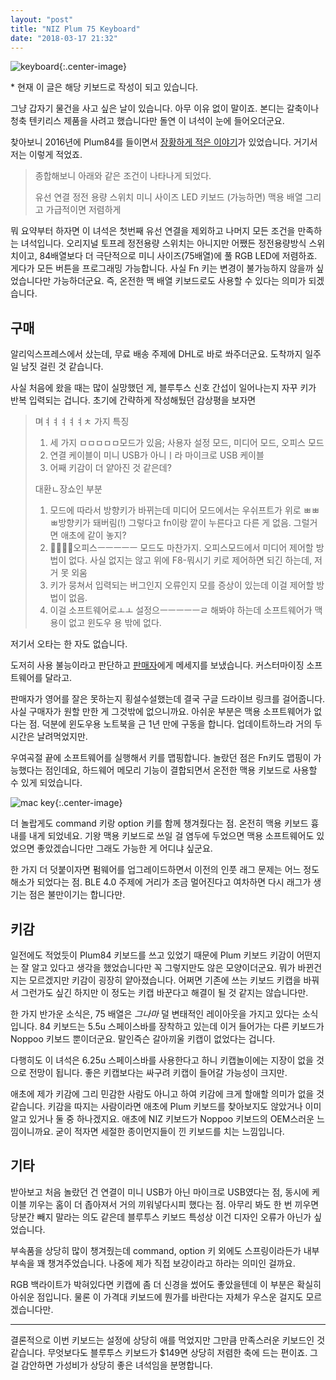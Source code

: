 ```yaml
---
layout: "post"
title: "NIZ Plum 75 Keyboard"
date: "2018-03-17 21:32"
---
```


![keyboard](https://lh3.googleusercontent.com/DvW7xK6bfAigybTX4tg6rsVfi-xrRFPMNYPrucRIAXPvXX0G5-ihSjQcJNDBNmLjiDaOyfeKn30He5sA6H45QGDUMOPu3BGxVvHolKNQoXrzm9t5r1frmhYqzyyvaKsIwcz523je8BVWxaTdj63XmWJAy1Z5QKMV8EpBUH-uBfWEkDGUkHQ2fZ7oEJyqsNMsT2ag_DRTiseBaCEx9-d1TXinI9sP91Q1fhc1tzL0oIK9ymPM7w_KGPXHsBuQpJsxw7F8CXY56NeN3SvGfG_BYZ960yU7jeD8TuzHUv3kL1DspqWyC_LLXQzjO88J4tRpXupKtusufCmSz9kv1sNPZ8lb7-2NJvtTZcFW5sq8hzhd8hY55Mx-6pmnQHKRqTXASJmjJycZ6XLRugnfHEpwbTPjNDFWVmsPr8mjLln0_BcwcgKjRdQtsanZFxaY-SbdB0JDJY5qRJXqpvINMRp87huxQDaUiDWcgN9ekTCtqNkPMbeE9RNmorcMhICjVjYLb9pTaGu_4Vddkyhyu4V68Fb2PQyw-WKEZ9WJNnApGoJRtkolmlJLZihqQyWKmzLSzDnpENyhoz_hPrKstgzkEGWpKpJjGCGLQyYEtSp6){:.center-image}

\* 현재 이 글은 해당 키보드로 작성이 되고 있습니다.

그냥 갑자기 물건을 사고 싶은 날이 있습니다. 아무 이유 없이 말이죠. 본디는 갈축이나 청축 텐키리스 제품을 사려고 했습니다만 돌연 이 녀석이 눈에 들어오더군요.

찾아보니  2016년에 Plum84를 들이면서 [장황하게 적은 이야기](https://canor.cf/2016/07/15/plummini84/)가 있었습니다. 거기서 저는 이렇게 적었죠.

> 종합해보니 아래와 같은 조건이 나타나게 되었다.
>
> 유선 연결
> 정전 용량 스위치
> 미니 사이즈
> LED 키보드
> (가능하면) 맥용 배열
> 그리고 가급적이면 저렴하게

뭐 요약부터 하자면 이 녀석은 첫번째 유선 연결을 제외하고 나머지 모든 조건을 만족하는 녀석입니다. 오리지널 토프레 정전용량 스위치는 아니지만 어쨌든 정전용량방식 스위치이고, 84배열보다 더 극단적으로 미니 사이즈(75배열)에 풀 RGB LED에 저렴하죠. 게다가 모든 버튼을 프로그래밍 가능합니다. 사실 Fn 키는 변경이 불가능하지 않을까 싶었습니다만 가능하더군요. 즉, 온전한 맥 배열 키보드로도 사용할 수 있다는 의미가 되겠습니다.

## 구매

알리익스프레스에서 샀는데, 무료 배송 주제에 DHL로 바로 쏴주더군요. 도착까지 일주일 남짓 걸린 것 같습니다.

사실 처음에 왔을 때는 많이 실망했던 게, 블루투스 신호 간섭이 일어나는지 자꾸 키가 반복 입력되는 겁니다. 초기에 간략하게 작성해뒀던 감상평을 보자면

> 며ㅕㅕㅕㅕㅕㅊ 가지 특징
>
> 1. 세 가지 ㅁㅁㅁㅁㅁ모드가 있음; 사용자 설정 모드, 미디어 모드, 오피스 모드
> 2. 연결 케이블이 미니 USB가 아니ㅣ라 마이크로 USB 케이블
> 3. 어째 키감이 더 얕아진 것 같은데?
>
> 대환ㄴ장쇼인 부분
>
> 1. 모드에 따라서 방향키가 바뀌는데 미디어 모드에서는 우쉬프트가 위로 ㅃㅃㅃ방향키가 돼버림(!) 그렇다고 fn이랑 깥이 누른다고      다른 게 없음. 그럴거면 애초에 같이 놓지?
> 2. 오피스ㅡㅡㅡㅡㅡ 모드도 마찬가지. 오피스모드에서 미디어 제어할 방법이 없다. 사실 없지는 않고 위에 F8-뭐시기 키로 제어하면 되긴 하는데, 저거      못 외움
> 3. 키가 뭉쳐서 입력되는      버그인지 오류인지 모를 증상이 있는데  이걸 제어할 방법이 없음.
> 4. 이걸 소프트웨어로ㅗㅗ 설정으ㅡㅡㅡㅡㅡㄹ 해봐야 하는데 소프트웨어가 맥용이 없고 윈도우 용 밖에 없다.

저기서 오타는 한 자도 없습니다.

도저히 사용 불능이라고 판단하고 [판매자](https://ko.aliexpress.com/store/429151)에게 메세지를 보냈습니다. 커스터마이징 소프트웨어를 달라고.

판매자가 영어를 잘은 못하는지 횡설수설했는데 결국 구글 드라이브 링크를 걸어줍니다. 사실 구매자가 원할 만한 게 그것밖에 없으니까요. 아쉬운 부분은 맥용 소프트웨어가 없다는 점. 덕분에 윈도우용 노트북을 근 1년 만에 구동을 합니다. 업데이트하느라 거의 두 시간은 날려먹었지만.

우여곡절 끝에 소프트웨어를 실행해서 키를 맵핑합니다. 놀랐던 점은 Fn키도 맵핑이 가능했다는 점인데요, 하드웨어 메모리 기능이 결합되면서 온전한 맥용 키보드로 사용할 수 있게 되었습니다.

![mac key](https://lh3.googleusercontent.com/U-bTN-dCr13ePkDuQRWH5yO8onoysKTJ8zvMaGzz3k6laYK9-DtSAezJ_pM21Ok8R_Jx8W_epijJg-cPNZN3s2XmtmuN1KB8yUXbZknRWycakas3A12qzqJcfk3TEjiSI0RS8zyXu0o8nGnmCP4VrnIWs4cflI4-RcVlZqCpBqGJ8SqhtQdZ0OlDUxBcT7kNCdRoewMd6KYQcXWt7BjfPbZaYfE-0xU2kZkG01hpGNTkGsOixqQyBNWQ9cYoLQ_gyclS1PFxJ6J3kEshj6D770HNeXbMW4wMIAI_7lNDRo-m_0Ola1V9cQMpKQjeqxEnCiYd36kglhh2pPrKMKksFyRPhjNmvKqVmeuffrKUnaWghL6J7ZrM1h9Zl5RMumXuE3MTk6bY4gMXDGBhmpAHufyZx75Q202Z2CcFxYr-nR43d1WiGMNlnauvr06-HH5LIfQu51FuIw3wKNUYUEugV5vAwAdegUQUTrU9s88RWfLBYfVM8lMGxX-TflMDJB_NrApLASInFnssTKnzNpCBQ2olxe47zfe3V_HP023hyH0KFwHz2gg4BxSQ0zF6C5jOTy-JUMoocJFQRj0WK7CpED85jgDSYz052aFAf7XZ){:.center-image}

더 놀랍게도 command 키랑 option 키를 함께 챙겨줬다는 점. 온전히 맥용 키보드 흉내를 내게 되었네요. 기왕 맥용 키보드로 쓰일 걸 염두에 두었으면 맥용 소프트웨어도 있었으면 좋았겠습니다만 그래도 가능한 게 어디냐 싶군요.

한 가지 더 덧붙이자면 펌웨어를 업그레이드하면서 이전의 인풋 래그 문제는 어느 정도 해소가 되었다는 점. BLE 4.0 주제에 거리가 조금 멀어진다고 여차하면 다시 래그가 생기는 점은 불만이기는 합니다만.

## 키감

일전에도 적었듯이 Plum84 키보드를 쓰고 있었기 때문에 Plum 키보드 키감이 어떤지는 잘 알고 있다고 생각을 했었습니다만 꼭 그렇지만도 않은 모양이더군요. 뭐가 바뀐건지는 모르겠지만 키감이 굉장히 얕아졌습니다. 어쩌면 기존에 쓰는 키보드 키캡을 바꿔서 그런가도 싶긴 하지만 이 정도는 키캡 바꾼다고 해결이 될 것 같지는 않습니다만.

한 가지 반가운 소식은, 75 배열은 *그나마* 덜 변태적인 레이아웃을 가지고 있다는 소식입니다. 84 키보드는 5.5u 스페이스바를 장착하고 있는데 이거 들어가는 다른 키보드가 Noppoo 키보드 뿐이더군요. 말인즉슨 갈아끼울 키캡이 없었다는 겁니다.

다행히도 이 녀석은 6.25u 스페이스바를 사용한다고 하니 키캡놀이에는 지장이 없을 것으로 전망이 됩니다. 좋은 키캡보다는 싸구려 키캡이 들어갈 가능성이 크지만.

애초에 제가 키감에 그리 민감한 사람도 아니고 하여 키감에 크게 할애할 의미가 없을 것 같습니다. 키감을 따지는 사람이라면 애초에 Plum 키보드를 찾아보지도 않았거나 이미 알고 있거나 둘 중 하나겠지요. 애초에 NIZ 키보드가 Noppoo 키보드의 OEM스러운 느낌이니까요. 굳이 적자면 세절한 종이먼지들이 낀 키보드를 치는 느낌입니다.

## 기타

받아보고 처음 놀랐던 건 연결이 미니 USB가 아닌 마이크로 USB였다는 점, 동시에 케이블 끼우는 홈이 더 좁아져서 거의 끼워넣다시피 했다는 점. 아무리 봐도 한 번 끼우면 당분간 빼지 말라는 의도 같은데 블루투스 키보드 특성상 이건 디자인 오류가 아닌가 싶었습니다.

부속품을 상당히 많이 챙겨줬는데 command, option 키 외에도 스프링이라든가 내부 부속을 꽤 챙겨주었습니다. 나중에 제가 직접 보강이라고 하라는 의미인 걸까요.

RGB 백라이트가 박혀있다면 키캡에 좀 더 신경을 썼어도 좋았을텐데 이 부분은 확실히 아쉬운 점입니다. 물론 이 가격대 키보드에 뭔가를 바란다는 자체가 우스운 걸지도 모르겠습니다만.

- - -

결론적으로 이번 키보드는 설정에 상당히 애를 먹었지만 그만큼 만족스러운 키보드인 것 같습니다. 무엇보다도 블루투스 키보드가 $149면 상당히 저렴한 축에 드는 편이죠. 그걸 감안하면 가성비가 상당히 좋은 녀석임을 분명합니다.
